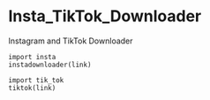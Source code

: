 # Insta_TikTok_Downloader
Instagram and TikTok Downloader

    import insta
    instadownloader(link)

    import tik_tok
    tiktok(link)
